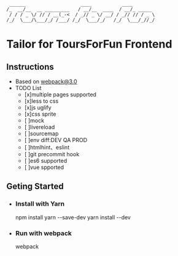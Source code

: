 	 ______                    ____           ____        
	/_  __/__  __ _________   / __/__  ____  / __/_ _____ 
	 / / / _ \/ // / __(_-<  / _// _ \/ __/ / _// // / _ \
	/_/  \___/\___/_/ /___/ /_/  \___/_/   /_/  \___/_//_/


# Tailor for ToursForFun Frontend

## Instructions
- Based on webpack@3.0
- TODO List
	- [x]multiple pages supported
	- [x]less to css
	- [x]js uglify
	- [x]css sprite
	- [ ]mock
	- [ ]livereload
	- [ ]sourcemap
	- [ ]env diff:DEV QA PROD
	- [ ]htmlhint、eslint
	- [ ]git precommit hook
	- [ ]es6 supported
	- [ ]vue spported

## Geting Started
- ### Install with Yarn
	
	
	npm install yarn --save-dev	
	yarn install --dev
- ### Run with webpack


	webpack

